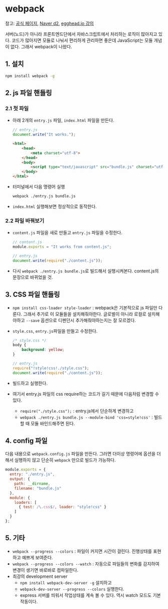 # webpack

참고: [공식 페이지](https://webpack.github.io/), [Naver d2](http://d2.naver.com/helloworld/0239818), [egghead.io 강의](https://egghead.io/lessons/tools-validate-your-webpack-config-with-webpack-validator)

서버(노드)가 아니라 프론트엔드단에서 자바스크립트에서 처리하는 로직이 많아지고 있다. 코드가 많아지면 모듈로 나눠서 편리하게 관리하면 좋은데 JavaScript는 모듈 개념이 없다. 그래서 webpack이 나왔다.

## 1. 설치

```sh
npm install webpack -g
```

## 2. js 파일 핸들링

### 2.1 첫 파일

- 아래 2개의 `entry.js` 파일, `index.html` 파일을 만든다.

    ```js
    // entry.js
    document.write("It works.");
    ```

    ```html
    <html>
        <head>
            <meta charset="utf-8">
        </head>
        <body>
            <script type="text/javascript" src="bundle.js" charset="utf-8"></script>
        </body>
    </html>
    ```

- 터미널에서 다음 명령어 실행

    ```sh
    webpack ./entry.js bundle.js
    ```

- `index.html` 실행해보면 정상적으로 동작한다.

### 2.2 파일 바꿔보기

- `content.js` 파일을 새로 만들고 `entry.js` 파일을 수정한다.

    ```js
    // content.js
    module.exports = "It works from content.js";
    ```

    ```js
    // entry.js
    document.write(require("./content.js"));
    ```

- 다시 `webpack ./entry.js bundle.js`로 빌드해서 실행시켜본다. content.js의 문장으로 바뀌었을 것.

## 3. CSS 파일 핸들링

- `npm install css-loader style-loader` : webpack은 기본적으로 js 파일만 다룬다. 그래서 추가로 이 모듈들을 설치해줘야한다. 글로벌이 아니라 로컬로 설치해야하고 `--save` 옵션으로 디펜던시 추가해줘야하는지는 잘 모르겠다.
- `style.css`, `entry.js`파일을 만들고 수정한다.

    ```css
    /* style.css */
    body {
        background: yellow;
    }
    ```

    ```js
    // entry.js
    require("!style!css!./style.css");
    document.write(require("./content.js"));
    ```

- 빌드하고 실행한다.
- 여기서 entry.js 파일의 css require하는 코드가 길기 때문에 다음처럼 변경할 수 있다.
    + `require("./style.css");` : entry.js에서 단순하게 변경하고
    + `webpack ./entry.js bundle.js --module-bind 'css=style!css'` : 빌드할 때 모듈 바인드해주면 된다.

## 4. config 파일

다음 내용으로 `webpack.config.js` 파일을 만든다. 그러면 더이상 명령어에 옵션을 더해서 실행하지 않고 단순히 `webpack` 만으로 빌드가 가능하다.

```js
module.exports = {
  entry: "./entry.js",
  output: {
    path: __dirname,
    filename: "bundle.js"
  },
  module: {
    loaders: [
      { test: /\.css$/, loader: "style!css" }
    ]
  }
};
```

## 5. 기타

- `webpack --progress --colors` : 파일이 커지면 시간이 걸린다. 진행상태를 표현하고 예쁘게 보여준다.
- `webpack --progress --colors --watch` : 자동으로 파일들의 변화를 감지하여 변경이 생기면 바로바로 컴파일한다.
- 최강의 development server
    + `npm install webpack-dev-server -g` 설치하고
    + `webpack-dev-server --progress --colors` 실행한다.
    + express 서버를 띄워서 작업상태를 계속 볼 수 있다. 역시 watch 모드도 기본 작동이다.
